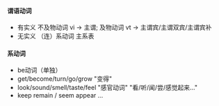 #### 谓语动词

- 有实义  不及物动词 vi -> 主谓; 及物动词 vt -> 主谓宾/主谓双宾/主谓宾补               
- 无实义 （连）系动词   主系表

#### 系动词

- be动词（单独）
- get/become/turn/go/grow "变得"
- look/sound/smell/taste/feel "感官动词"  "看/听/闻/尝/感觉起来..."
- keep remain / seem appear ...
